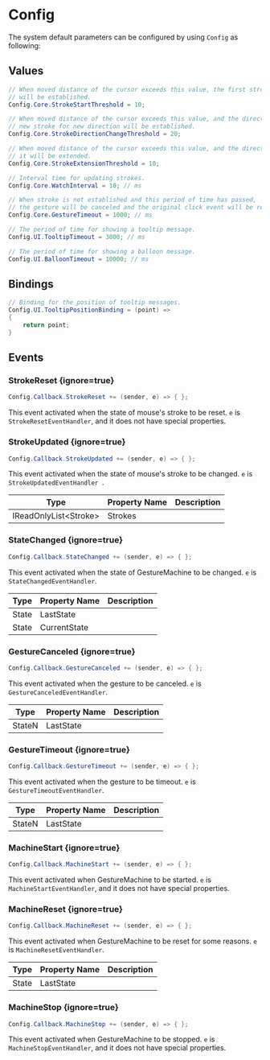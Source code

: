 
# Config

The system default parameters can be configured by using `Config` as following:

## Values
```cs
// When moved distance of the cursor exceeds this value, the first stroke 
// will be established.
Config.Core.StrokeStartThreshold = 10;

// When moved distance of the cursor exceeds this value, and the direction is changed,
// new stroke for new direction will be established.
Config.Core.StrokeDirectionChangeThreshold = 20;

// When moved distance of the cursor exceeds this value, and the direction is not changed, 
// it will be extended.
Config.Core.StrokeExtensionThreshold = 10;

// Interval time for updating strokes.
Config.Core.WatchInterval = 10; // ms

// When stroke is not established and this period of time has passed, 
// the gesture will be canceled and the original click event will be reproduced.
Config.Core.GestureTimeout = 1000; // ms

// The period of time for showing a tooltip message.
Config.UI.TooltipTimeout = 3000; // ms

// The period of time for showing a balloon message.
Config.UI.BalloonTimeout = 10000; // ms
```

## Bindings

```cs
// Binding for the position of tooltip messages.
Config.UI.TooltipPositionBinding = (point) =>
{
    return point;
}
```

## Events

### StrokeReset {ignore=true}

```cs
Config.Callback.StrokeReset += (sender, e) => { };
```
This event activated when the state of mouse's stroke to be reset.
`e` is `StrokeResetEventHandler`, and it does not have special properties.

### StrokeUpdated {ignore=true}
```cs
Config.Callback.StrokeUpdated += (sender, e) => { };
```

This event activated when the state of mouse's stroke to be changed.
`e` is `StrokeUpdatedEventHandler `.

Type | Property Name | Description |
-----|-----|------
IReadOnlyList&lt;Stroke&gt; | Strokes | 

### StateChanged {ignore=true}
```cs
Config.Callback.StateChanged += (sender, e) => { };
```

This event activated when the state of GestureMachine to be changed. 
`e` is `StateChangedEventHandler`.

Type | Property Name | Description |
-----|-----|------
State | LastState | 
State | CurrentState |

### GestureCanceled {ignore=true}
```cs
Config.Callback.GestureCanceled += (sender, e) => { };
```

This event activated when the gesture to be canceled.
`e` is `GestureCanceledEventHandler`.

Type | Property Name | Description |
-----|-----|------
StateN | LastState | 

### GestureTimeout {ignore=true}

```cs
Config.Callback.GestureTimeout += (sender, e) => { };
```

This event activated when the gesture to be timeout.
`e` is `GestureTimeoutEventHandler`.

Type | Property Name | Description |
-----|-----|------
StateN | LastState | 

### MachineStart {ignore=true}

```cs
Config.Callback.MachineStart += (sender, e) => { };
```
This event activated when GestureMachine to be started.
`e` is `MachineStartEventHandler`, and it does not have special properties.

### MachineReset {ignore=true}

```cs
Config.Callback.MachineReset += (sender, e) => { };
```

This event activated when GestureMachine to be reset for some reasons.
`e` is `MachineResetEventHandler`.

Type | Property Name | Description |
-----|-----|------
State | LastState | 

### MachineStop {ignore=true}

```cs
Config.Callback.MachineStop += (sender, e) => { };
```

This event activated when GestureMachine to be stopped.
`e` is `MachineStopEventHandler`, and it does not have special properties.
